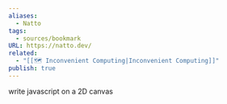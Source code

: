 ```yaml
---
aliases:
  - Natto
tags:
  - sources/bookmark
URL: https://natto.dev/
related:
  - "[[🗺️ Inconvenient Computing|Inconvenient Computing]]"
publish: true
---
```


write javascript on a 2D canvas